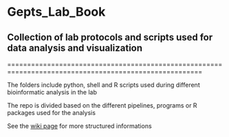 # Gepts_Lab_Book

## Collection of lab protocols and scripts used for data analysis and visualization

=======================================================================================================

The folders include python, shell and R scripts used during different bioinformatic analysis in the lab

The repo is divided based on the different pipelines, programs or R packages used for the analysis

See the [wiki page](https://github.com/aariani/Gepts_Lab_Book/wiki) for more structured informations
